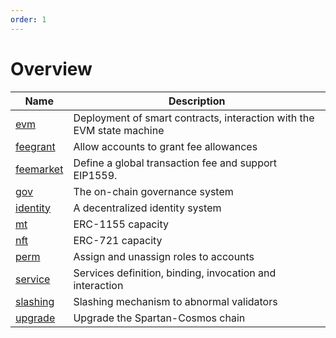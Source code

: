 ```yaml
---
order: 1
---
```

# Overview

| Name                        | Description                                                          |
| --------------------------- | -------------------------------------------------------------------- |
| [evm](./evm.md)             | Deployment of smart contracts, interaction with the EVM state machine|
| [feegrant](./feegrant.md)   | Allow accounts to grant fee allowances                               |
| [feemarket](./feemarket.md) | Define a global transaction fee and support EIP1559.                 |
| [gov](./gov.md)             | The on-chain governance system                                       |
| [identity](./identity.md)   | A decentralized identity system                                      |
| [mt](./mt.md)               | ERC-1155 capacity                                                    |
| [nft](./nft.md)             | ERC-721 capacity                                                     |
| [perm](./perm.md)           | Assign and unassign roles to accounts                                |
| [service](./service.md)     | Services definition, binding, invocation and interaction             |
| [slashing](./slashing.md)   | Slashing mechanism to abnormal validators                            |
| [upgrade](./upgrade.md)     | Upgrade the Spartan-Cosmos chain                                     |
